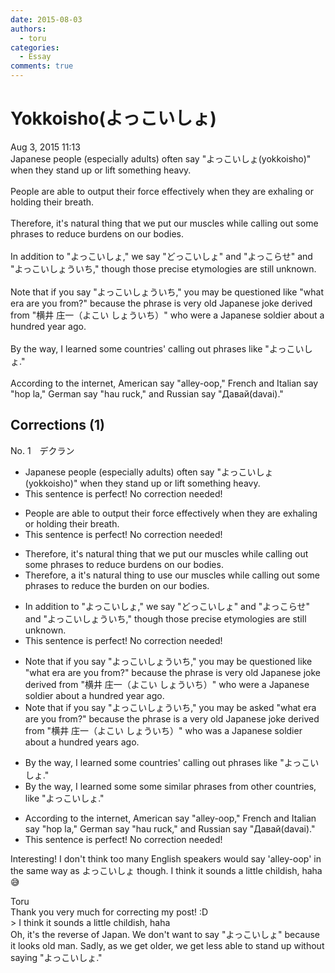 ```yaml
---
date: 2015-08-03
authors:
  - toru
categories:
  - Essay
comments: true
---
```


# Yokkoisho(よっこいしょ)
<div class="date">Aug 3, 2015 11:13</div>
<div id="post"><div id="body_show_ori">
Japanese people (especially adults) often say "よっこいしょ(yokkoisho)" when they stand up or lift something heavy.<br/><br/>People are able to output their force effectively when they are exhaling or holding their breath.<br/><br/>Therefore, it's natural thing that we put our muscles while calling out some phrases to reduce burdens on our bodies.<br/><br/>In addition to "よっこいしょ," we say "どっこいしょ" and "よっこらせ" and "よっこいしょういち," though those precise etymologies are still unknown.<br/><br/>Note that if you say "よっこいしょういち," you may be questioned like "what era are you from?" because the phrase is very old Japanese joke derived from "横井 庄一（よこい しょういち）" who were a Japanese soldier about a hundred year ago.<br/><br/>By the way, I learned some countries' calling out phrases like "よっこいしょ."<br/><br/>According to the internet, American say "alley-oop," French and Italian say "hop la," German say "hau ruck," and Russian say "Давай(davai)."
</div></div>

<!-- more -->


## Corrections (1)
<div id="block"><div class="first_name"> No. 1　<span class="just_name">デクラン</span></div><div id="block2">
<ul class="correction_field">
<li class="incorrect">Japanese people (especially adults) often say "よっこいしょ(yokkoisho)" when they stand up or lift something heavy.</li>
<li class="corrected perfect">This sentence is perfect! No correction needed!</li>
</ul>
<ul class="correction_field">
<li class="incorrect">People are able to output their force effectively when they are exhaling or holding their breath.</li>
<li class="corrected perfect">This sentence is perfect! No correction needed!</li>
</ul>
<ul class="correction_field">
<li class="incorrect">Therefore, it's natural thing that we put our muscles while calling out some phrases to reduce burdens on our bodies.</li>
<li class="corrected correct">
Therefore, <span class="f_red">a </span>it's natural thing <span class="f_red">to use</span> our muscles while calling out some phrases to reduce <span class="f_red">the </span>burden on our bodies.
</li>
</ul>
<ul class="correction_field">
<li class="incorrect">In addition to "よっこいしょ," we say "どっこいしょ" and "よっこらせ" and "よっこいしょういち," though those precise etymologies are still unknown.</li>
<li class="corrected perfect">This sentence is perfect! No correction needed!</li>
</ul>
<ul class="correction_field">
<li class="incorrect">Note that if you say "よっこいしょういち," you may be questioned like "what era are you from?" because the phrase is very old Japanese joke derived from "横井 庄一（よこい しょういち）" who were a Japanese soldier about a hundred year ago.</li>
<li class="corrected correct">
Note that if you say "よっこいしょういち," you may be <span class="f_blue">asked</span> "what era are you from?" because the phrase is <span class="f_red">a </span>very old Japanese joke derived from "横井 庄一（よこい しょういち）" who <span class="f_red">was</span> a Japanese soldier about a hundred year<span class="f_red">s</span> ago.
</li>
</ul>
<ul class="correction_field">
<li class="incorrect">By the way, I learned some countries' calling out phrases like "よっこいしょ."</li>
<li class="corrected correct">
By the way, I learned some <span class="f_blue">some similar phrases from other countries,</span> like "よっこいしょ."
</li>
</ul>
<ul class="correction_field">
<li class="incorrect">According to the internet, American say "alley-oop," French and Italian say "hop la," German say "hau ruck," and Russian say "Давай(davai)."</li>
<li class="corrected perfect">This sentence is perfect! No correction needed!</li>
</ul>
<p class="comment_small">
 Interesting! I don't think too many English speakers would say 'alley-oop' in the same way as よっこいしょ though. I think it sounds a little childish, haha 😅
</p>

</div><div class="name"><span class="just_name">Toru</span><br>
Thank you very much for correcting my post! :D<br/>&gt; I think it sounds a little childish, haha<br/>Oh, it's the reverse of Japan. We don't want to say "よっこいしょ" because it looks old man. Sadly, as we get older, we get less able to stand up without saying "よっこいしょ."
</div>
</div>

